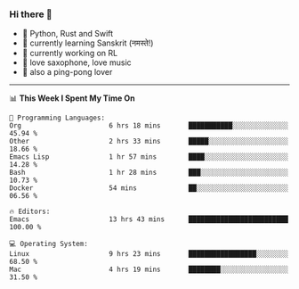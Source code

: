 ### Hi there 👋

- 📙 Python, Rust and Swift
- 🌱 currently learning Sanskrit (नमस्ते!)
- 🔭 currently working on RL
- 🎷 love saxophone, love music
- 🏓 also a ping-pong lover

<!--
**ZiqinGong/ZiqinGong** is a ✨ _special_ ✨ repository because its `README.md` (this file) appears on your GitHub profile.

Here are some ideas to get you started:

- 🔭 I’m currently working on ...
- 🌱 I’m currently learning ...
- 👯 I’m looking to collaborate on ...
- 🤔 I’m looking for help with ...
- 💬 Ask me about ...
- 📫 gongzq0301@sjtu.edu.cn
- 😄 Pronouns: ...
- ⚡ Fun fact: ...
-->

---

<!--START_SECTION:waka-->
📊 **This Week I Spent My Time On** 

```text
💬 Programming Languages: 
Org                      6 hrs 18 mins       ███████████░░░░░░░░░░░░░░   45.94 % 
Other                    2 hrs 33 mins       █████░░░░░░░░░░░░░░░░░░░░   18.66 % 
Emacs Lisp               1 hr 57 mins        ████░░░░░░░░░░░░░░░░░░░░░   14.28 % 
Bash                     1 hr 28 mins        ███░░░░░░░░░░░░░░░░░░░░░░   10.73 % 
Docker                   54 mins             ██░░░░░░░░░░░░░░░░░░░░░░░   06.56 % 

🔥 Editors: 
Emacs                    13 hrs 43 mins      █████████████████████████   100.00 % 

💻 Operating System: 
Linux                    9 hrs 23 mins       █████████████████░░░░░░░░   68.50 % 
Mac                      4 hrs 19 mins       ████████░░░░░░░░░░░░░░░░░   31.50 % 
```


<!--END_SECTION:waka-->
